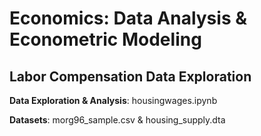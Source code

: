 # Economics: Data Analysis & Econometric Modeling

## Labor Compensation Data Exploration

**Data Exploration & Analysis**: housingwages.ipynb

**Datasets**: morg96_sample.csv & housing_supply.dta
